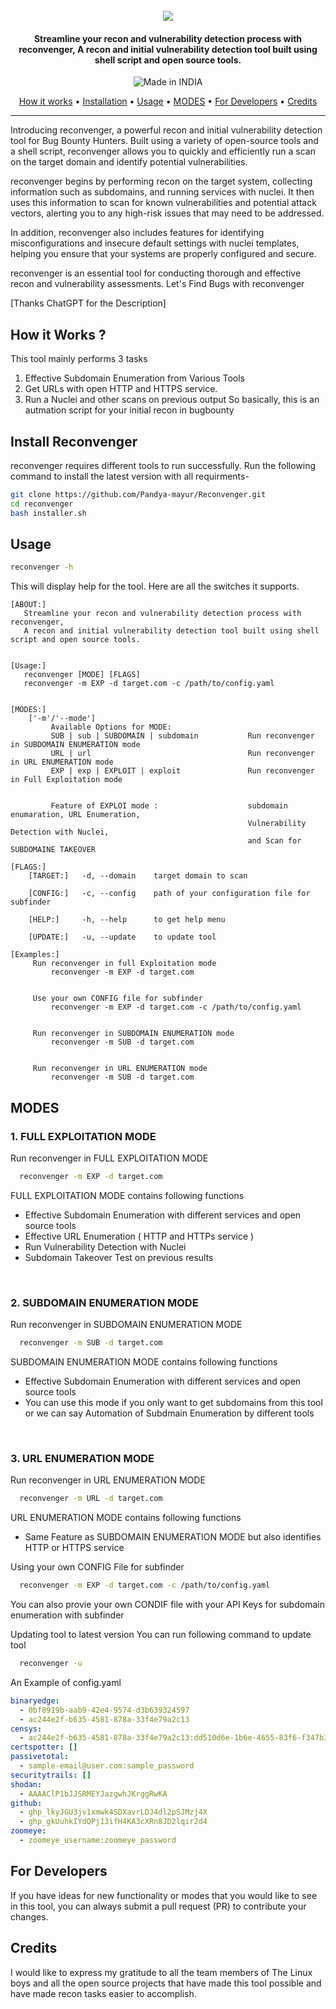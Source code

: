  <h1 align="center">
  <br>
<img src="https://github.com/Pandya-mayur/Reconvenger/blob/main/Image.png"></a>
</h1>
<h4 align="center">Streamline your recon and vulnerability detection process with reconvenger,
A recon and initial vulnerability detection tool built using shell script and open source tools.</h4>


<p align="center">
<a><img title="Made in INDIA" src="https://img.shields.io/badge/MADE%20IN-INDIA-SCRIPT?colorA=%23ff8100&colorB=%23017e40&colorC=%23ff0000&style=for-the-badge"></a>
</p>


<p align="center">
  <a href="#how-it-works-">How it works</a> •
  <a href="#install-reconvenger">Installation</a> •
  <a href="#usage">Usage</a> •
  <a href="#modes">MODES</a> •
  <a href="#for-developers">For Developers</a> •
  <a href="#credits">Credits</a> 
</p>

---
</p>

 
Introducing reconvenger, a powerful recon and initial vulnerability detection tool for Bug Bounty Hunters. Built using a variety of open-source tools and a shell script, reconvenger allows you to quickly and efficiently run a scan on the target domain and identify potential vulnerabilities.

reconvenger begins by performing recon on the target system, collecting information such as subdomains, and running services with nuclei. It then uses this information to scan for known vulnerabilities and potential attack vectors, alerting you to any high-risk issues that may need to be addressed.

In addition, reconvenger also includes features for identifying misconfigurations and insecure default settings with nuclei templates, helping you ensure that your systems are properly configured and secure.

reconvenger is an essential tool for conducting thorough and effective recon and vulnerability assessments.
Let's Find Bugs with reconvenger

[Thanks ChatGPT for the Description]
  

  
## How it Works ?
This tool mainly performs 3 tasks
1. Effective Subdomain Enumeration from Various Tools
2. Get URLs with open HTTP and HTTPS service.
3. Run a Nuclei and other scans on previous output
So basically, this is an autmation script for your initial recon in bugbounty
  
## Install Reconvenger
   reconvenger requires different tools to run successfully. Run the following command to install the latest version with all requirments-

 ```sh
git clone https://github.com/Pandya-mayur/Reconvenger.git
cd reconvenger
bash installer.sh
```
  
## Usage 

```sh
reconvenger -h
```
This will display help for the tool. Here are all the switches it supports.
  
```console
[ABOUT:]
   Streamline your recon and vulnerability detection process with reconvenger,
   A recon and initial vulnerability detection tool built using shell script and open source tools.


[Usage:]
   reconvenger [MODE] [FLAGS]
   reconvenger -m EXP -d target.com -c /path/to/config.yaml


[MODES:]
    ['-m'/'--mode']
         Available Options for MODE: 
         SUB | sub | SUBDOMAIN | subdomain           Run reconvenger in SUBDOMAIN ENUMERATION mode
         URL | url                                   Run reconvenger in URL ENUMERATION mode
         EXP | exp | EXPLOIT | exploit               Run reconvenger in Full Exploitation mode


         Feature of EXPLOI mode :                    subdomain enumaration, URL Enumeration,
                                                     Vulnerability Detection with Nuclei,
                                                     and Scan for SUBDOMAINE TAKEOVER

[FLAGS:]
    [TARGET:]   -d, --domain    target domain to scan

    [CONFIG:]   -c, --config    path of your configuration file for subfinder

    [HELP:]     -h, --help      to get help menu  
      
    [UPDATE:]   -u, --update    to update tool
  
[Examples:]
     Run reconvenger in full Exploitation mode
         reconvenger -m EXP -d target.com


     Use your own CONFIG file for subfinder
         reconvenger -m EXP -d target.com -c /path/to/config.yaml


     Run reconvenger in SUBDOMAIN ENUMERATION mode
         reconvenger -m SUB -d target.com


     Run reconvenger in URL ENUMERATION mode
         reconvenger -m SUB -d target.com

```

  
## MODES 
### 1. FULL EXPLOITATION MODE <br>
Run reconvenger in FULL EXPLOITATION MODE
```sh
  reconvenger -m EXP -d target.com
```
  
FULL EXPLOITATION MODE contains following functions
- Effective Subdomain Enumeration with different services and open source tools
- Effective URL Enumeration ( HTTP and HTTPs service )
- Run Vulnerability Detection with Nuclei
- Subdomain Takeover Test on previous results
<br>
  
### 2. SUBDOMAIN ENUMERATION MODE <br>
Run reconvenger in SUBDOMAIN ENUMERATION MODE
```sh
  reconvenger -m SUB -d target.com
```
SUBDOMAIN ENUMERATION MODE contains following functions
- Effective Subdomain Enumeration with different services and open source tools
- You can use this mode if you only want to get subdomains from this tool
  or we can say Automation of Subdmain Enumeration by different tools
<br>
  
### 3. URL ENUMERATION MODE <br>
Run reconvenger in URL ENUMERATION MODE
```sh
  reconvenger -m URL -d target.com
```
URL ENUMERATION MODE contains following functions
  - Same Feature as SUBDOMAIN ENUMERATION MODE but also identifies HTTP or HTTPS service
  
Using your own CONFIG File for subfinder
```sh
  reconvenger -m EXP -d target.com -c /path/to/config.yaml
```
You can also provie your own CONDIF file with your API Keys for subdomain enumeration with subfinder
  
Updating tool to latest version
You can run following command to update tool
```sh
  reconvenger -u
```

An Example of config.yaml
```yaml
binaryedge:
  - 0bf8919b-aab9-42e4-9574-d3b639324597
  - ac244e2f-b635-4581-878a-33f4e79a2c13
censys:
  - ac244e2f-b635-4581-878a-33f4e79a2c13:dd510d6e-1b6e-4655-83f6-f347b363def9
certspotter: []
passivetotal:
  - sample-email@user.com:sample_password
securitytrails: []
shodan:
  - AAAAClP1bJJSRMEYJazgwhJKrggRwKA
github:
  - ghp_lkyJGU3jv1xmwk4SDXavrLDJ4dl2pSJMzj4X
  - ghp_gkUuhkIYdQPj13ifH4KA3cXRn8JD2lqir2d4
zoomeye:
  - zoomeye_username:zoomeye_password
```
  
## For Developers
If you have ideas for new functionality or modes that you would like to see in this tool, you can always submit a pull request (PR) to contribute your changes.
  
  
## Credits
I would like to express my gratitude to all the team members of The Linux boys and all the open source projects that have made this tool possible and have made recon tasks easier to accomplish.
